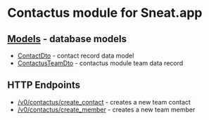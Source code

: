 # Contactus module for Sneat.app

## [Models](./models) - database models

- [ContactDto](./models4contactus/contact_dto.go) - contact record data model
- [ContactusTeamDto](./models4contactus/contactus_team_dto.go) - contactus module team data record

## HTTP Endpoints

- [/v0/contactus/create_contact](./api4contactus/http_create_contact.go) - creates a new team contact
- [/v0/contactus/create_member](./api4contactus/http_create_member.go) - creates a new team member
